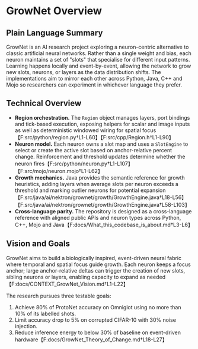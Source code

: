 # GrowNet Overview

## Plain Language Summary
GrowNet is an AI research project exploring a neuron-centric alternative to classic artificial neural networks. Rather than a single weight and bias, each neuron maintains a set of "slots" that specialise for different input patterns. Learning happens locally and event-by-event, allowing the network to grow new slots, neurons, or layers as the data distribution shifts. The implementations aim to mirror each other across Python, Java, C++ and Mojo so researchers can experiment in whichever language they prefer.

## Technical Overview
* **Region orchestration.** The `Region` object manages layers, port bindings and tick-based execution, exposing helpers for scalar and image inputs as well as deterministic windowed wiring for spatial focus【F:src/python/region.py†L1-L60】【F:src/cpp/Region.h†L1-L90】
* **Neuron model.** Each neuron owns a slot map and uses a `SlotEngine` to select or create the active slot based on anchor-relative percent change. Reinforcement and threshold updates determine whether the neuron fires【F:src/python/neuron.py†L1-L107】【F:src/mojo/neuron.mojo†L1-L62】
* **Growth mechanics.** Java provides the semantic reference for growth heuristics, adding layers when average slots per neuron exceeds a threshold and marking outlier neurons for potential expansion【F:src/java/ai/nektron/grownet/growth/GrowthEngine.java†L18-L56】【F:src/java/ai/nektron/grownet/growth/GrowthEngine.java†L58-L103】
* **Cross-language parity.** The repository is designed as a cross-language reference with aligned public APIs and neuron types across Python, C++, Mojo and Java【F:docs/What_this_codebase_is_about.md†L3-L6】

## Vision and Goals
GrowNet aims to build a biologically inspired, event-driven neural fabric where temporal and spatial focus guide growth. Each neuron keeps a focus anchor; large anchor-relative deltas can trigger the creation of new slots, sibling neurons or layers, enabling capacity to expand as needed【F:docs/CONTEXT_GrowNet_Vision.md†L1-L22】

The research pursues three testable goals:
1. Achieve 80% of ProtoNet accuracy on Omniglot using no more than 10% of its labelled shots.
2. Limit accuracy drop to 5% on corrupted CIFAR-10 with 30% noise injection.
3. Reduce inference energy to below 30% of baseline on event-driven hardware【F:docs/GrowNet_Theory_of_Change.md†L18-L27】

